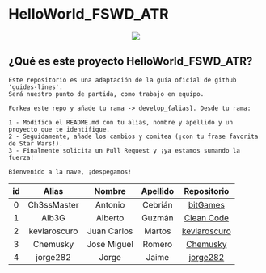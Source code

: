 # HelloWorld_FSWD_ATR

<p align="center">
    <img src="https://codespaceacademy.com/wp-content/uploads/2021/02/logo-negro.png" >	
</p>


## ¿Qué es este proyecto HelloWorld_FSWD_ATR?
```
Este repositorio es una adaptación de la guía oficial de github 'guides-lines'. 
Será nuestro punto de partida, como trabajo en equipo.

Forkea este repo y añade tu rama -> develop_{alias}. Desde tu rama:

1 - Modifica el README.md con tu alias, nombre y apellido y un proyecto que te identifique.
2 - Seguidamente, añade los cambios y comitea (¡con tu frase favorita de Star Wars!).
3 - Finalmente solicita un Pull Request y ¡ya estamos sumando la fuerza!

Bienvenido a la nave, ¡despegamos!
```

| id | Alias | Nombre | Apellido | Repositorio |
| :-------: | :-------: | :------: | :------: | :-------: |
| 0 | Ch3ssMaster | Antonio | Cebrián | [bitGames](https://github.com/Ch3ssMaster/bitgames) |
| 1 | Alb3G | Alberto  | Guzmán | [Clean Code](https://github.com/ryanmcdermott/clean-code-javascript.git) |
| 2 | kevlaroscuro | Juan Carlos | Martos | [kevlaroscuro](https://github.com//kevlaroscuro)
| 3 | Chemusky | José Miguel | Romero| [Chemusky](https://github.com/Chemusky)|
| 4 |jorge282 | Jorge| Jaime | [jorge282](https://github.com/jorge282)|